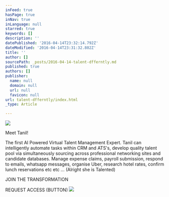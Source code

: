 ```yaml
---
inFeed: true
hasPage: true
inNav: true
inLanguage: null
starred: true
keywords: []
description: ''
datePublished: '2016-04-14T23:32:14.792Z'
dateModified: '2016-04-14T23:31:32.802Z'
title: ''
author: []
sourcePath: _posts/2016-04-14-talent-dfferntly.md
published: true
authors: []
publisher:
  name: null
  domain: null
  url: null
  favicon: null
url: talent-dfferntly/index.html
_type: Article

---
```

![](https://the-grid-user-content.s3-us-west-2.amazonaws.com/47dd6265-8e78-402e-85db-a9bb6bf6f0f9.jpg)

Meet Tanil!

The first AI Powered Virtual Talent Management Expert. Tanil can intelligently automate tasks within CRM and ATS's, develop quality talent pool via simultaneously sourcing across professional networking sites and candidate databases. Manage expense claims, payroll submission, respond to emails, whatsapp messages, organise Uber, research hotel rates, confirm lunch reservations etc etc ... (Alright she is Talented)

JOIN THE TRANSFORMATION

REQUEST ACCESS (BUTTON)
![](https://s3-us-west-2.amazonaws.com/the-grid-img/p/2d66f6af98c3335d4b77f3fc5b165cda265fd0f5.png)